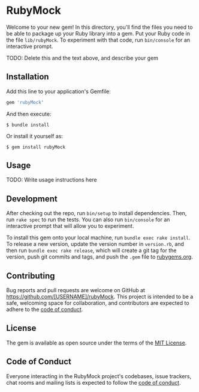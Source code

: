 # RubyMock

Welcome to your new gem! In this directory, you'll find the files you need to be able to package up your Ruby library into a gem. Put your Ruby code in the file `lib/rubyMock`. To experiment with that code, run `bin/console` for an interactive prompt.

TODO: Delete this and the text above, and describe your gem

## Installation

Add this line to your application's Gemfile:

```ruby
gem 'rubyMock'
```

And then execute:

    $ bundle install

Or install it yourself as:

    $ gem install rubyMock

## Usage

TODO: Write usage instructions here

## Development

After checking out the repo, run `bin/setup` to install dependencies. Then, run `rake spec` to run the tests. You can also run `bin/console` for an interactive prompt that will allow you to experiment.

To install this gem onto your local machine, run `bundle exec rake install`. To release a new version, update the version number in `version.rb`, and then run `bundle exec rake release`, which will create a git tag for the version, push git commits and tags, and push the `.gem` file to [rubygems.org](https://rubygems.org).

## Contributing

Bug reports and pull requests are welcome on GitHub at https://github.com/[USERNAME]/rubyMock. This project is intended to be a safe, welcoming space for collaboration, and contributors are expected to adhere to the [code of conduct](https://github.com/[USERNAME]/rubyMock/blob/master/CODE_OF_CONDUCT.md).


## License

The gem is available as open source under the terms of the [MIT License](https://opensource.org/licenses/MIT).

## Code of Conduct

Everyone interacting in the RubyMock project's codebases, issue trackers, chat rooms and mailing lists is expected to follow the [code of conduct](https://github.com/[USERNAME]/rubyMock/blob/master/CODE_OF_CONDUCT.md).

